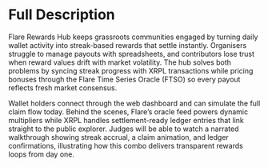 # Full Description

Flare Rewards Hub keeps grassroots communities engaged by turning daily wallet activity into streak-based rewards that settle instantly. Organisers struggle to manage payouts with spreadsheets, and contributors lose trust when reward values drift with market volatility. The hub solves both problems by syncing streak progress with XRPL transactions while pricing bonuses through the Flare Time Series Oracle (FTSO) so every payout reflects fresh market consensus.

Wallet holders connect through the web dashboard and can simulate the full claim flow today. Behind the scenes, Flare’s oracle feed powers dynamic multipliers while XRPL handles settlement-ready ledger entries that link straight to the public explorer. Judges will be able to watch a narrated walkthrough showing streak accrual, a claim animation, and ledger confirmations, illustrating how this combo delivers transparent rewards loops from day one.
